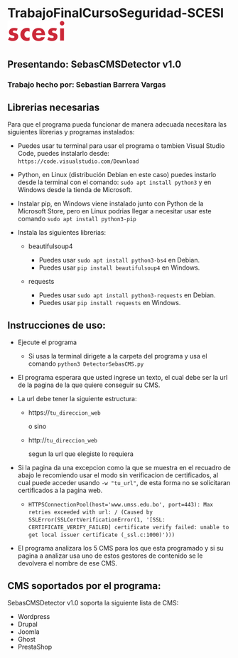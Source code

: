 # TrabajoFinalCursoSeguridad-SCESI [![Logo de la SCESI][logo-SCESI]][enlaceSCESI]
## Presentando: SebasCMSDetector v1.0
### Trabajo hecho por: Sebastian Barrera Vargas
## Librerias necesarias
Para que el programa pueda funcionar de manera adecuada necesitara las siguientes librerias y programas instalados:

* Puedes usar tu terminal para usar el programa o tambien Visual Studio Code, puedes instalarlo desde: `https://code.visualstudio.com/Download`

* Python, en Linux (distribución Debian en este caso) puedes instarlo desde la terminal con el comando: `sudo apt install python3` y en Windows desde la tienda de Microsoft.

* Instalar pip, en Windows viene instalado junto con Python de la Microsoft Store, pero en Linux podrias llegar a necesitar usar este comando `sudo apt install python3-pip`

* Instala las siguientes librerias:
    * beautifulsoup4

        * Puedes usar `sudo apt install python3-bs4` en Debian.
        * Puedes usar `pip install beautifulsoup4` en Windows.
    * requests
        * Puedes usar `sudo apt install python3-requests` en Debian.
        * Puedes usar `pip install requests` en Windows.

## Instrucciones de uso:
* Ejecute el programa
    * Si usas la terminal dirigete a la carpeta del programa y usa el comando `python3 DetectorSebasCMS.py`
* El programa esperara que usted ingrese un texto, el cual debe ser la url de la pagina de la que quiere conseguir su CMS.
* La url debe tener la siguiente estructura:

    * https://`tu_direccion_web`

        o sino 

    * http://`tu_direccion_web`

      segun la url que elegiste lo requiera
* Si la pagina da una excepcion como la que se muestra en el recuadro de abajo le recomiendo usar el modo sin verificacion de certificados, al cual puede acceder usando `-w "tu_url"`, de esta forma no se solicitaran certificados a la pagina web. 

    * `HTTPSConnectionPool(host='www.umss.edu.bo', port=443): Max retries exceeded with url: / (Caused by SSLError(SSLCertVerificationError(1, '[SSL: CERTIFICATE_VERIFY_FAILED] certificate verify failed: unable to get local issuer certificate (_ssl.c:1000)')))`
* El programa analizara los 5 CMS para los que esta programado y si su pagina a analizar usa uno de estos gestores de contenido se le devolvera el nombre de ese CMS.

## CMS soportados por el programa:

SebasCMSDetector v1.0 soporta la siguiente lista de CMS:

* Wordpress
* Drupal
* Joomla
* Ghost
* PrestaShop

[logo-SCESI]: https://github.com/SebastianBarreraVargas/Git/blob/main/Imagenes/scesi-para-fondo-claro-1.png
[enlaceSCESI]: https://www.scesi.org